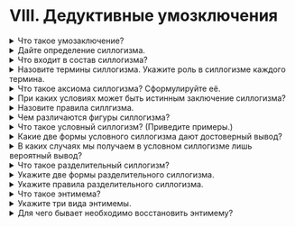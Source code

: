 # VIII. Дедуктивные умозключения

<details>
  <summary>Что такое умозаключение?</summary>

  Умозаключение - это логическое действие посредством которого из двух или нескольких суждений мы получаем новое суждение.

</details>

<details>
  <summary>Дайте определение силлогизма.</summary>

  Силлогизм, или дедуктивное умозаключение, - это такое умозаключение, в котором из двух данных суждений выводитсяя третье суждение, причём одно из двух данных суждений - непременно общеее.

</details>

<details>
  <summary>Что входит в состав силлогизма?</summary>

  В состав силлогизма входят две посылки (или предпосылки) и заключение (или вывод).

</details>

<details>
  <summary>Назовите термины силлогизма. Укажите роль в силлогизме каждого термина.</summary>

  Меньший термин - это подлежащее заключения.

  Больший термин - это сказуемое заключения.

  Средний термин - это связующее звено между посылками.

</details>

<details>
  <summary>Что такое аксиома силлогизма? Сформулируйте её.</summary>

  Аксиома - утверждение получающее подтверждение из практики.

  Всё, что утверждается (или отрицается) относительно всего класса продеметов, то утверждается (или отрицается) отностельно части этого класса.

</details>

<details>
  <summary>При каких условиях может быть истинным заключение силлогизма?</summary>

  Заключение силлогизма может быть истенным если соблюдается влогженность понятий (P -> M -> S).

</details>

<details>
  <summary>Назовите правила силлгизма.</summary>

  1. В силлогизме должно быть не больше и не меньше трёх суждений и трёх терминов.
  2. Средний термин должен быть  распределён хотя бы в одной из посылок.
  3. Термины в заключении должны иметь тот же объём, какой они имеют в посылках.
  4. Из двух отрицательных посылок нельзя вывеси заключения; если одна из посылок отрицательна, то и заключение будет отрицательным.
  5. Из двух частных посылок нельзя вывести заключения; если одна из посылок частная, то и заключение будет частным.

</details>

<details>
  <summary>Чем различаются фигуры силлогизма?</summary>

  Фигуры силлогизма отличаются ролью утверждений.

</details>

<details>
  <summary>Что такое условный силлогизм? (Приведите примеры.)</summary>

  Условный силлогизм - это такой силлогизм, в котором, по крайней мере, одна из посылок является условным суждением.

  Пример:
  Если рожь пожелтела, то её необходимо жать.
  Рожъ пожелтела.
  Следовательно, её необходимо жать.

</details>

<details>
  <summary>Какие две формы условного силлогизма дают достоверный вывод?</summary>

  Достоверный вывод может быть получен в двух случаях:

  1. по 1-й форме, когда от утвеждения основания мы переходим к утверждению следствия;
  2. по 2-й форме, когда мы от отрицания следствия переходим к отрищанию основания.

</details>

<details>
  <summary>В каких случаях мы получаем в условном силлогизме лишь вероятный вывод?</summary>

  Во всех случаях за исключением выше приведенных.

</details>

<details>
  <summary>Что такое разделительный силлогизм?</summary>

  Разделительный силлогизм - это такой силлогизм, в котором одна или обе посылки являются разделительными суждениями.

</details>

<details>
  <summary>Укажите две формы разделительного силлогизма.</summary>

  1-ая форма - утверждающая

  2-ая форма - отрицающая

</details>

<details>
  <summary>Укажите правила разделительного силлогизма.</summary>

  1. Предикаты большей посылки должны исключать друг друга.
  2. Совокупность предикатов большей посылки должна полностью исчерпывать объём субъекта этой посылки.

</details>

<details>
  <summary>Что такое энтимема?</summary>

  Сокращенная форма силлогизма, в которой какая-либо часть его не высказывается, а только подразумевается, называется энтимемой.

</details>

<details>
  <summary>Укажите три вида энтимемы.</summary>

  1. Силлогизм без большей посылки
  2. Силлогизм без меньшей посылки
  3. Силлогизм без заключения

</details>

<details>
  <summary>Для чего бывает необходимо восстановить энтимему?</summary>
</details>

